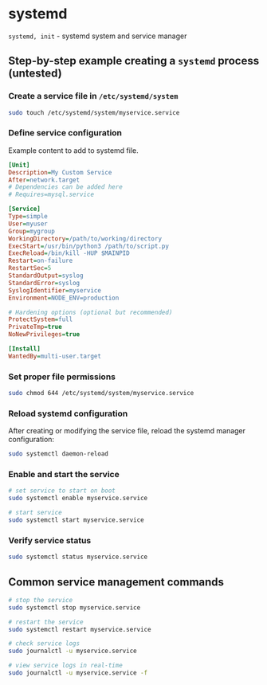 # systemd

`systemd, init` - systemd system and service manager

## Step-by-step example creating a `systemd` process (untested)
### Create a service file in `/etc/systemd/system`

```bash
sudo touch /etc/systemd/system/myservice.service
```

### Define service configuration
Example content to add to systemd file.
```ini
[Unit]
Description=My Custom Service
After=network.target
# Dependencies can be added here
# Requires=mysql.service

[Service]
Type=simple
User=myuser
Group=mygroup
WorkingDirectory=/path/to/working/directory
ExecStart=/usr/bin/python3 /path/to/script.py
ExecReload=/bin/kill -HUP $MAINPID
Restart=on-failure
RestartSec=5
StandardOutput=syslog
StandardError=syslog
SyslogIdentifier=myservice
Environment=NODE_ENV=production

# Hardening options (optional but recommended)
ProtectSystem=full
PrivateTmp=true
NoNewPrivileges=true

[Install]
WantedBy=multi-user.target
```

### Set proper file permissions
```bash
sudo chmod 644 /etc/systemd/system/myservice.service
```

### Reload systemd configuration
After creating or modifying the service file, reload the systemd manager configuration:

```bash
sudo systemctl daemon-reload
```

### Enable and start the service

```bash
# set service to start on boot
sudo systemctl enable myservice.service

# start service
sudo systemctl start myservice.service
```

### Verify service status

```bash
sudo systemctl status myservice.service
```

## Common service management commands

```bash
# stop the service
sudo systemctl stop myservice.service

# restart the service
sudo systemctl restart myservice.service

# check service logs
sudo journalctl -u myservice.service

# view service logs in real-time
sudo journalctl -u myservice.service -f
```
